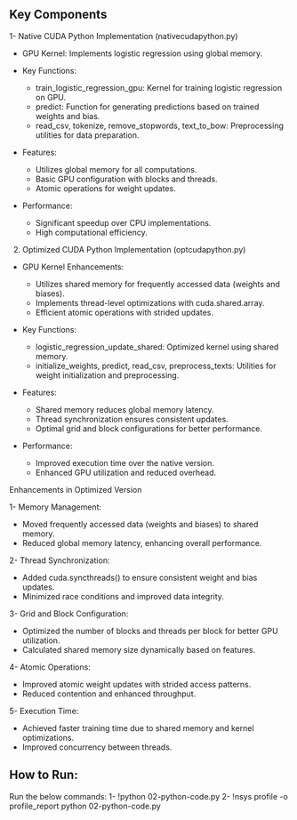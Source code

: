 
## Key Components

1- Native CUDA Python Implementation (nativecudapython.py)
-  GPU Kernel: Implements logistic regression using global memory.
- Key Functions:
  - train_logistic_regression_gpu: Kernel for training logistic regression on GPU.
  - predict: Function for generating predictions based on trained weights and bias.
  - read_csv, tokenize, remove_stopwords, text_to_bow: Preprocessing utilities for data preparation.

- Features:
  - Utilizes global memory for all computations.
  - Basic GPU configuration with blocks and threads.
  - Atomic operations for weight updates.

- Performance:
  - Significant speedup over CPU implementations.
  - High computational efficiency.

2. Optimized CUDA Python Implementation (optcudapython.py)
- GPU Kernel Enhancements:
  - Utilizes shared memory for frequently accessed data (weights and biases).
  - Implements thread-level optimizations with cuda.shared.array.
  - Efficient atomic operations with strided updates.

- Key Functions:
    - logistic_regression_update_shared: Optimized kernel using shared memory.
    - initialize_weights, predict, read_csv, preprocess_texts: Utilities for weight initialization and preprocessing.

- Features:
    - Shared memory reduces global memory latency.
    - Thread synchronization ensures consistent updates.
    - Optimal grid and block configurations for better performance.

- Performance:
   - Improved execution time over the native version.
   - Enhanced GPU utilization and reduced overhead.
 
Enhancements in Optimized Version

1- Memory Management:
- Moved frequently accessed data (weights and biases) to shared memory.
- Reduced global memory latency, enhancing overall performance.

2- Thread Synchronization:
- Added cuda.syncthreads() to ensure consistent weight and bias updates.
- Minimized race conditions and improved data integrity.

3- Grid and Block Configuration:
- Optimized the number of blocks and threads per block for better GPU utilization.
- Calculated shared memory size dynamically based on features.

4- Atomic Operations:
- Improved atomic weight updates with strided access patterns.
- Reduced contention and enhanced throughput.

5- Execution Time:
- Achieved faster training time due to shared memory and kernel optimizations.
- Improved concurrency between threads.


## How to Run: 

Run the below commands: 
1- !python 02-python-code.py
2- !nsys profile -o profile_report python 02-python-code.py

